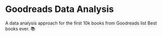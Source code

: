 # Goodreads Data Analysis

A data analysis approach for the first 10k books from Goodreads list Best books ever. 📚
